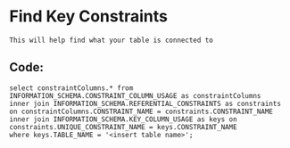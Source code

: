 # Find Key Constraints

    This will help find what your table is connected to
    
## Code:

    select constraintColumns.* from INFORMATION_SCHEMA.CONSTRAINT_COLUMN_USAGE as constraintColumns
    inner join INFORMATION_SCHEMA.REFERENTIAL_CONSTRAINTS as constraints on constraintColumns.CONSTRAINT_NAME = constraints.CONSTRAINT_NAME
    inner join INFORMATION_SCHEMA.KEY_COLUMN_USAGE as keys on constraints.UNIQUE_CONSTRAINT_NAME = keys.CONSTRAINT_NAME
    where keys.TABLE_NAME = '<insert table name>';